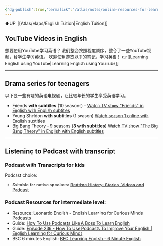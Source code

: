 ```yaml
---
{"dg-publish":true,"permalink":"/atlas/notes/online-resources-for-learning-english/"}
---
```


⬆️UP: [[Atlas/Maps/English Tuition\|English Tuition]]

## YouTube Videos in English

想要使用YouTube学习英语？
我们整合按照程度顺序，整合了一些YouTube视频，给学生学习英语。
欢迎使用游览以下的笔记，学习英语！
👉[[Learning English using YouTube\|Learning English using YouTube]]


---
## Drama series for teenagers
以下是一些有趣的英语电视剧，让比较年长的学生享受英语学习。

- Friends **with subtitles** (10 seasons) - [Watch TV show "Friends" in English with English subtitles](https://english-fun.org/tv-show/friends)
- Young Sheldon **with subtitles** (1 season) [Watch season 1 online with English subtitles](https://english-fun.org/tv-show/young_sheldon_2017/season/1)
- Big Bang Theory - 9 seasons (**3 with subtitles**) [Watch TV show "The Big Bang Theory" in English with English subtitles](https://english-fun.org/tv-show/the_big_bang_theory)


---
## Listening to Podcast with transcript

### Podcast with Transcripts for kids
Podcast choice: 
- Suitable for native speakers: [Bedtime History: Stories, Videos and Podcast](https://bedtimehistorystories.com/)

### Podcast Resources for intermediate level: 
- Resource: [Leonardo English - English Learning for Curious Minds Podcasts](https://www.leonardoenglish.com/podcasts)
- Guide: [How To Use Podcasts Like A Boss To Learn English](https://www.leonardoenglish.com/blog/how-to-use-podcasts-like-a-boss-to-learn-english)
- Guide: [Episode 236 - How To Use Podcasts To Improve Your English | English Learning for Curious Minds](https://www.leonardoenglish.com/podcasts/how-to-use-podcasts-improve-english)
- BBC 6 minutes English: [BBC Learning English - 6 Minute English](https://www.bbc.co.uk/learningenglish/english/features/6-minute-english)
